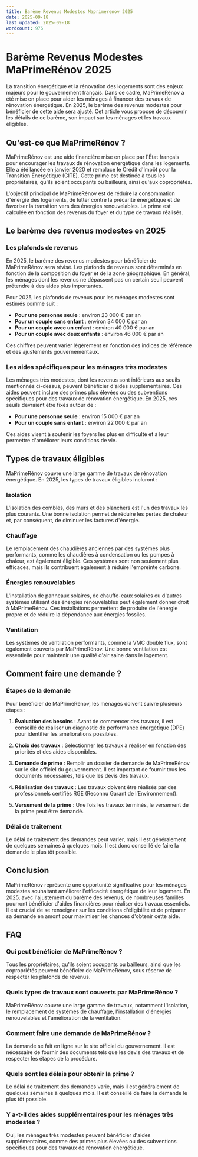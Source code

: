```yaml
---
title: Barème Revenus Modestes Maprimerenov 2025
date: 2025-09-18
last_updated: 2025-09-18
wordcount: 976
---
```


# Barème Revenus Modestes MaPrimeRénov 2025

La transition énergétique et la rénovation des logements sont des enjeux majeurs pour le gouvernement français. Dans ce cadre, MaPrimeRénov a été mise en place pour aider les ménages à financer des travaux de rénovation énergétique. En 2025, le barème des revenus modestes pour bénéficier de cette aide sera ajusté. Cet article vous propose de découvrir les détails de ce barème, son impact sur les ménages et les travaux éligibles.

## Qu'est-ce que MaPrimeRénov ?

MaPrimeRénov est une aide financière mise en place par l'État français pour encourager les travaux de rénovation énergétique dans les logements. Elle a été lancée en janvier 2020 et remplace le Crédit d'Impôt pour la Transition Énergétique (CITE). Cette prime est destinée à tous les propriétaires, qu'ils soient occupants ou bailleurs, ainsi qu'aux copropriétés.

L'objectif principal de MaPrimeRénov est de réduire la consommation d'énergie des logements, de lutter contre la précarité énergétique et de favoriser la transition vers des énergies renouvelables. La prime est calculée en fonction des revenus du foyer et du type de travaux réalisés.

## Le barème des revenus modestes en 2025

### Les plafonds de revenus

En 2025, le barème des revenus modestes pour bénéficier de MaPrimeRénov sera révisé. Les plafonds de revenus sont déterminés en fonction de la composition du foyer et de la zone géographique. En général, les ménages dont les revenus ne dépassent pas un certain seuil peuvent prétendre à des aides plus importantes.

Pour 2025, les plafonds de revenus pour les ménages modestes sont estimés comme suit :

- **Pour une personne seule** : environ 23 000 € par an
- **Pour un couple sans enfant** : environ 34 000 € par an
- **Pour un couple avec un enfant** : environ 40 000 € par an
- **Pour un couple avec deux enfants** : environ 46 000 € par an

Ces chiffres peuvent varier légèrement en fonction des indices de référence et des ajustements gouvernementaux.

### Les aides spécifiques pour les ménages très modestes

Les ménages très modestes, dont les revenus sont inférieurs aux seuils mentionnés ci-dessus, peuvent bénéficier d'aides supplémentaires. Ces aides peuvent inclure des primes plus élevées ou des subventions spécifiques pour des travaux de rénovation énergétique. En 2025, ces seuils devraient être fixés autour de :

- **Pour une personne seule** : environ 15 000 € par an
- **Pour un couple sans enfant** : environ 22 000 € par an

Ces aides visent à soutenir les foyers les plus en difficulté et à leur permettre d'améliorer leurs conditions de vie.

## Types de travaux éligibles

MaPrimeRénov couvre une large gamme de travaux de rénovation énergétique. En 2025, les types de travaux éligibles incluront :

### Isolation

L'isolation des combles, des murs et des planchers est l'un des travaux les plus courants. Une bonne isolation permet de réduire les pertes de chaleur et, par conséquent, de diminuer les factures d'énergie.

### Chauffage

Le remplacement des chaudières anciennes par des systèmes plus performants, comme les chaudières à condensation ou les pompes à chaleur, est également éligible. Ces systèmes sont non seulement plus efficaces, mais ils contribuent également à réduire l'empreinte carbone.

### Énergies renouvelables

L'installation de panneaux solaires, de chauffe-eaux solaires ou d'autres systèmes utilisant des énergies renouvelables peut également donner droit à MaPrimeRénov. Ces installations permettent de produire de l'énergie propre et de réduire la dépendance aux énergies fossiles.

### Ventilation

Les systèmes de ventilation performants, comme la VMC double flux, sont également couverts par MaPrimeRénov. Une bonne ventilation est essentielle pour maintenir une qualité d'air saine dans le logement.

## Comment faire une demande ?

### Étapes de la demande

Pour bénéficier de MaPrimeRénov, les ménages doivent suivre plusieurs étapes :

1. **Évaluation des besoins** : Avant de commencer des travaux, il est conseillé de réaliser un diagnostic de performance énergétique (DPE) pour identifier les améliorations possibles.
   
2. **Choix des travaux** : Sélectionner les travaux à réaliser en fonction des priorités et des aides disponibles.

3. **Demande de prime** : Remplir un dossier de demande de MaPrimeRénov sur le site officiel du gouvernement. Il est important de fournir tous les documents nécessaires, tels que les devis des travaux.

4. **Réalisation des travaux** : Les travaux doivent être réalisés par des professionnels certifiés RGE (Reconnu Garant de l’Environnement).

5. **Versement de la prime** : Une fois les travaux terminés, le versement de la prime peut être demandé.

### Délai de traitement

Le délai de traitement des demandes peut varier, mais il est généralement de quelques semaines à quelques mois. Il est donc conseillé de faire la demande le plus tôt possible.

## Conclusion

MaPrimeRénov représente une opportunité significative pour les ménages modestes souhaitant améliorer l'efficacité énergétique de leur logement. En 2025, avec l'ajustement du barème des revenus, de nombreuses familles pourront bénéficier d'aides financières pour réaliser des travaux essentiels. Il est crucial de se renseigner sur les conditions d'éligibilité et de préparer sa demande en amont pour maximiser les chances d'obtenir cette aide.

## FAQ

### Qui peut bénéficier de MaPrimeRénov ?

Tous les propriétaires, qu'ils soient occupants ou bailleurs, ainsi que les copropriétés peuvent bénéficier de MaPrimeRénov, sous réserve de respecter les plafonds de revenus.

### Quels types de travaux sont couverts par MaPrimeRénov ?

MaPrimeRénov couvre une large gamme de travaux, notamment l'isolation, le remplacement de systèmes de chauffage, l'installation d'énergies renouvelables et l'amélioration de la ventilation.

### Comment faire une demande de MaPrimeRénov ?

La demande se fait en ligne sur le site officiel du gouvernement. Il est nécessaire de fournir des documents tels que les devis des travaux et de respecter les étapes de la procédure.

### Quels sont les délais pour obtenir la prime ?

Le délai de traitement des demandes varie, mais il est généralement de quelques semaines à quelques mois. Il est conseillé de faire la demande le plus tôt possible.

### Y a-t-il des aides supplémentaires pour les ménages très modestes ?

Oui, les ménages très modestes peuvent bénéficier d'aides supplémentaires, comme des primes plus élevées ou des subventions spécifiques pour des travaux de rénovation énergétique.